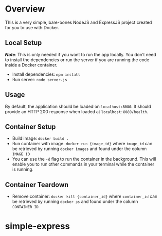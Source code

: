 # Overview

This is a very simple, bare-bones NodeJS and ExpressJS project created for you to use with Docker.

## Local Setup

**_Note_**: This is only needed if you want to run the app locally. You don't need to install the dependencies or run the server if you are running the code inside a Docker container.

- Install dependencies: `npm install`
- Run server: `node server.js`

## Usage

By default, the application should be loaded on `localhost:8080`. It should provide an HTTP 200 response when loaded at `localhost:8080/health`.

## Container Setup

- Build image: `docker build .`
- Run container with image: `docker run {image_id}` where `image_id` can be retrieved by running `docker images` and found under the column `IMAGE ID`
- You can use the `-d` flag to run the container in the background. This will enable you to run other commands in your terminal while the container is running.

## Container Teardown

- Remove container: `docker kill {container_id}` where `container_id` can be retrieved by running `docker ps` and found under the column `CONTAINER ID`
# simple-express
